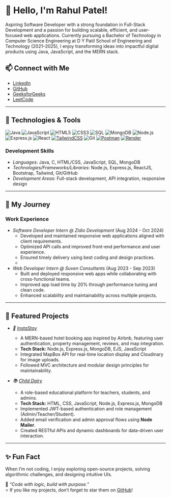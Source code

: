 # 👋 Hello, I'm Rahul Patel!

Aspiring Software Developer with a strong foundation in Full-Stack Development and a passion for building scalable, efficient, and user-focused web applications. Currently pursuing a Bachelor of Technology in Computer Science Engineering at D Y Patil School of Engineering and Technology (2021–2025), I enjoy transforming ideas into impactful digital products using Java, JavaScript, and the MERN stack.

## 📫 Connect with Me
- [LinkedIn](https://www.linkedin.com/in/rahul-patel-70265126b)
- [GitHub](https://github.com/appy-spec)
- [GeeksforGeeks](https://www.geeksforgeeks.org/user/rahulpateln1a/)
- [LeetCode](https://leetcode.com/u/RahulP74/)

---

## 🔧 Technologies & Tools
![Java](https://img.shields.io/badge/Java-007396?logo=java&logoColor=white&style=for-the-badge)
![JavaScript](https://img.shields.io/badge/JavaScript-F7DF1E?logo=javascript&logoColor=white&style=for-the-badge)
![HTML5](https://img.shields.io/badge/HTML5-E34F26?logo=html5&logoColor=white&style=for-the-badge)
![CSS3](https://img.shields.io/badge/CSS3-1572B6?logo=css3&logoColor=white&style=for-the-badge)
![SQL](https://img.shields.io/badge/SQL-4479A1?logo=postgresql&logoColor=white&style=for-the-badge)
![MongoDB](https://img.shields.io/badge/MongoDB-47A248?logo=mongodb&logoColor=white&style=for-the-badge)
![Node.js](https://img.shields.io/badge/Node.js-339933?logo=nodedotjs&logoColor=white&style=for-the-badge)
![Express.js](https://img.shields.io/badge/Express.js-000000?logo=express&logoColor=white&style=for-the-badge)
![React](https://img.shields.io/badge/React-61DAFB?logo=react&logoColor=white&style=for-the-badge)
[![TailwindCSS](https://img.shields.io/badge/TailwindCSS-38B2AC?logo=tailwindcss&logoColor=white&style=for-the-badge)](https://tailwindcss.com/)
![Git](https://img.shields.io/badge/Git-F05032?logo=git&logoColor=white&style=for-the-badge)
[![Postman](https://img.shields.io/badge/Postman-FF6C37?logo=postman&logoColor=white&style=for-the-badge)](https://www.postman.com/)
[![Render](https://img.shields.io/badge/Render-000000?logo=render&logoColor=white&style=for-the-badge)](https://render.com/)


### Development Skills
- *Languages*: Java, C, HTML/CSS, JavaScript, SQL, MongoDB
- *Technologies/Frameworks/Libraries*: Node.js, Express.js, ReactJS, Bootstrap, Tailwind, Git/GitHub
- *Development Areas*: Full-stack development, API integration, responsive design

---

## 🌱 My Journey

### Work Experience
- *Software Developer Intern @ Zidio Development* (Aug 2024 - Oct 2024)  
  - Developed and maintained responsive web applications aligned with client requirements.
  - Optimized API calls and improved front-end performance and user experience.
  - Ensured timely delivery using best coding and design practices.
  - 
- *Web Developer Intern @ Suven Consultants* (Aug 2023 - Sep 2023)  
  - Built and deployed responsive web apps while collaborating with cross-functional teams.
  - Improved app load time by 20% through performance tuning and clean code.
  - Enhanced scalability and maintainability across multiple projects.

---

## 🚀 Featured Projects
- *🏨 [InstaStay](https://github.com/appy-spec/InstaStay)*  
  - A MERN-based hotel booking app inspired by Airbnb, featuring user authentication, property management, reviews, and map integration.  
  - **Tech Stack:** Node.js, Express.js, MongoDB, EJS, JavaScript  
  - Integrated MapBox API for real-time location display and Cloudinary for image uploads.  
  - Followed MVC architecture and modular design principles for maintainability.  

- *📚 [Child Dairy](https://github.com/appy-spec/Child_Dairy)*  
  - A role-based educational platform for teachers, students, and admins.  
  - **Tech Stack:** HTML, CSS, JavaScript, Node.js, Express.js, MongoDB  
  - Implemented JWT-based authentication and role management (Admin/Teacher/Student).  
  - Added email verification and admin approval flows using **Node Mailer**.  
  - Created RESTful APIs and dynamic dashboards for data-driven user interaction.  


---

## ✨ Fun Fact

When I’m not coding, I enjoy exploring open-source projects, solving algorithmic challenges, and designing intuitive UIs.

💬 *“Code with logic, build with purpose.”*  
⭐ If you like my projects, don’t forget to star them on [GitHub](https://github.com/appy-spec)!

